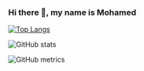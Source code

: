 
### Hi there 👋, my name is Mohamed



[![Top Langs](https://github-readme-stats.vercel.app/api/top-langs/?username=3azizo)](https://github.com/anuraghazra/github-readme-stats)

![GitHub stats](https://github-readme-stats.vercel.app/api?username=3azizo&show_icons=true&count_private=true)  
 

![GitHub metrics](https://metrics.lecoq.io/3azizo)  
<!--
**3azizo/3azizo** is a ✨ _special_ ✨ repository because its `README.md` (this file) appears on your GitHub profile.

Here are some ideas to get you started:

- 🔭 I’m currently working on ...
- 🌱 I’m currently learning ...
- 👯 I’m looking to collaborate on ...
- 🤔 I’m looking for help with ...
- 💬 Ask me about ...
- 📫 How to reach me: ...
- 😄 Pronouns: ...
- ⚡ Fun fact: ...
-->
